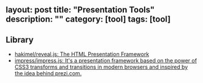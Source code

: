 layout: post
title: "Presentation Tools"
description: ""
category: [tool]
tags: [tool]
---

## Library

- [hakimel/reveal.js: The HTML Presentation Framework](https://github.com/hakimel/reveal.js#markup)
- [impress/impress.js: It's a presentation framework based on the power of CSS3 transforms and transitions in modern browsers and inspired by the idea behind prezi.com.](https://github.com/impress/impress.js)
